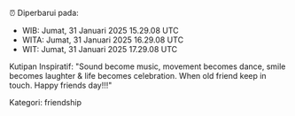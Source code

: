 ⏰ Diperbarui pada:
- WIB: Jumat, 31 Januari 2025 15.29.08 UTC
- WITA: Jumat, 31 Januari 2025 16.29.08 UTC
- WIT: Jumat, 31 Januari 2025 17.29.08 UTC

Kutipan Inspiratif:
"Sound become music, movement becomes dance, smile becomes laughter & life becomes celebration. When old friend keep in touch. Happy friends day!!!"


Kategori: friendship

